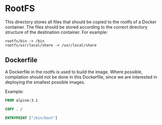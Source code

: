 # RootFS

This directory stores all files that should be copied to the rootfs of a
Docker container. The files should be stored according to the correct
directory structure of the destination container. For example:

```
rootfs/bin -> /bin
rootfs/usr/local/share -> /usr/local/share
```

## Dockerfile

A Dockerfile in the rootfs is used to build the image. Where possible,
compilation should not be done in this Dockerfile, since we are
interested in deploying the smallest possible images.

Example:

```Dockerfile
FROM alpine:3.1

COPY . /

ENTRYPOINT ["/bin/boot"]
```
